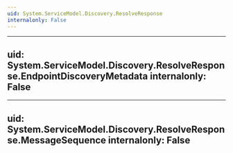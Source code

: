 ```yaml
---
uid: System.ServiceModel.Discovery.ResolveResponse
internalonly: False
---
```


---
uid: System.ServiceModel.Discovery.ResolveResponse.EndpointDiscoveryMetadata
internalonly: False
---

---
uid: System.ServiceModel.Discovery.ResolveResponse.MessageSequence
internalonly: False
---

